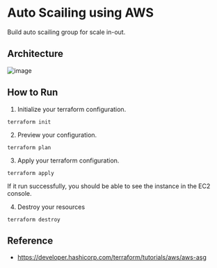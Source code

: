 # Auto Scailing using AWS
Build auto scailing group for scale in-out.

## Architecture
![image](https://github.com/Terraform-Canvas/terraform-usecases/assets/16442978/7dbee1f7-5665-4480-ba77-0663a845b5d9)

## How to Run
1. Initialize your terraform configuration.
```
terraform init
```
2. Preview your configuration.
```
terraform plan
```
3. Apply your terraform configuration.
```
terraform apply
```
If it run successfully, you should be able to see the instance in the EC2 console.

4. Destroy your resources
```
terraform destroy
```

## Reference
- https://developer.hashicorp.com/terraform/tutorials/aws/aws-asg
